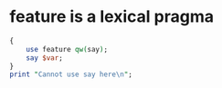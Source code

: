 # feature is a lexical pragma


```perl
{
    use feature qw(say);
    say $var;
}
print "Cannot use say here\n";
```


